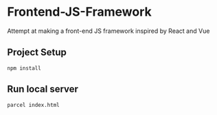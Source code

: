 # Frontend-JS-Framework
Attempt at making a front-end JS framework inspired by React and Vue

## Project Setup

```
npm install
```

## Run local server

```
parcel index.html
```
